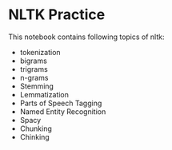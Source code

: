 # NLTK Practice
This notebook contains following topics of nltk:

- tokenization
- bigrams
- trigrams
- n-grams
- Stemming
- Lemmatization
- Parts of Speech Tagging
- Named Entity Recognition
- Spacy
- Chunking
- Chinking
